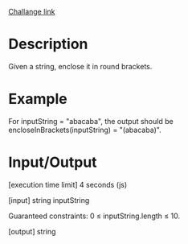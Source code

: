 [Challange link](https://codefights.com/arcade/code-arcade/book-market/K2ieDm98sPDzzMepz)
# Description
Given a string, enclose it in round brackets.

# Example

For inputString = "abacaba", the output should be
encloseInBrackets(inputString) = "(abacaba)".

# Input/Output

[execution time limit] 4 seconds (js)

[input] string inputString

Guaranteed constraints:
0 ≤ inputString.length ≤ 10.

[output] string